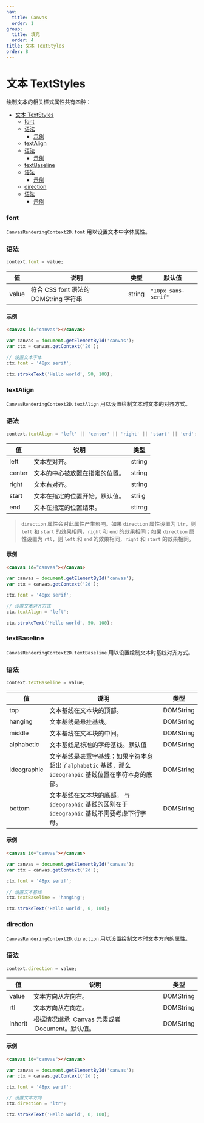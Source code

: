```yaml
---
nav:
  title: Canvas
  order: 1
group:
  title: 填充
  order: 4
title: 文本 TextStyles
order: 8
---
```


# 文本 TextStyles

绘制文本的相关样式属性共有四种：

- [文本 TextStyles](#文本-textstyles)
  - [font](#font)
  - [语法](#语法)
    - [示例](#示例)
  - [textAlign](#textalign)
  - [语法](#语法-1)
    - [示例](#示例-1)
  - [textBaseline](#textbaseline)
  - [语法](#语法-2)
    - [示例](#示例-2)
  - [direction](#direction)
  - [语法](#语法-3)
    - [示例](#示例-3)

### font

`CanvasRenderingContext2D.font` 用以设置文本中字体属性。

### 语法

```js
context.font = value;
```

| 值    | 说明                                  | 类型   | 默认值              |
| ----- | ------------------------------------- | ------ | ------------------- |
| value | 符合 CSS font 语法的 DOMString 字符串 | string | `"10px sans-serif"` |

#### 示例

```html
<canvas id="canvas"></canvas>
```

```js
var canvas = document.getElementById('canvas');
var ctx = canvas.getContext('2d');

// 设置文本字体
ctx.font = '48px serif';

ctx.strokeText('Hello world', 50, 100);
```

### textAlign

`CanvasRenderingContext2D.textAlign` 用以设置绘制文本时文本的对齐方式。

### 语法

```js
context.textAlign = 'left' || 'center' || 'right' || 'start' || 'end';
```

| 值     | 说明                           | 类型   |
| ------ | ------------------------------ | ------ |
| left   | 文本左对齐。                   | string |
| center | 文本的中心被放置在指定的位置。 | string |
| right  | 文本右对齐。                   | string |
| start  | 文本在指定的位置开始。默认值。 | stri g |
| end    | 文本在指定的位置结束。         | stirng |

> `direction` 属性会对此属性产生影响。如果 `direction` 属性设置为 `ltr`，则 `left` 和 `start` 的效果相同，`right` 和 `end` 的效果相同；如果 `direction` 属性设置为 `rtl`，则 `left` 和 `end` 的效果相同，`right` 和 `start` 的效果相同。

#### 示例

```html
<canvas id="canvas"></canvas>
```

```js
var canvas = document.getElementById('canvas');
var ctx = canvas.getContext('2d');

ctx.font = '48px serif';

// 设置文本对齐方式
ctx.textAlign = 'left';

ctx.strokeText('Hello world', 50, 100);
```

### textBaseline

`CanvasRenderingContext2D.textBaseline` 用以设置绘制文本时基线对齐方式。

### 语法

```js
context.textBaseline = value;
```

| 值          | 说明                                                                                                     | 类型      |
| ----------- | -------------------------------------------------------------------------------------------------------- | --------- |
| top         | 文本基线在文本块的顶部。                                                                                 | DOMString |
| hanging     | 文本基线是悬挂基线。                                                                                     | DOMString |
| middle      | 文本基线在文本块的中间。                                                                                 | DOMString |
| alphabetic  | 文本基线是标准的字母基线。默认值                                                                         | DOMString |
| ideographic | 文字基线是表意字基线；如果字符本身超出了`alphabetic` 基线，那么 `ideograhpic` 基线位置在字符本身的底部。 | DOMString |
| bottom      | 文本基线在文本块的底部。 与 `ideographic` 基线的区别在于 `ideographic` 基线不需要考虑下行字母。          | DOMString |

#### 示例

```html
<canvas id="canvas"></canvas>
```

```js
var canvas = document.getElementById('canvas');
var ctx = canvas.getContext('2d');

ctx.font = '48px serif';

// 设置文本基线
ctx.textBaseline = 'hanging';

ctx.strokeText('Hello world', 0, 100);
```

### direction

`CanvasRenderingContext2D.direction` 用以设置绘制文本时文本方向的属性。

### 语法

```js
context.direction = value;
```

| 值      | 说明                                              | 类型      |
| ------- | ------------------------------------------------- | --------- |
| value   | 文本方向从左向右。                                | DOMString |
| rtl     | 文本方向从右向左。                                | DOMString |
| inherit | 根据情况继承  Canvas 元素或者  Document。默认值。 | DOMString |

#### 示例

```html
<canvas id="canvas"></canvas>
```

```js
var canvas = document.getElementById('canvas');
var ctx = canvas.getContext('2d');

ctx.font = '48px serif';

// 设置文本方向
ctx.direction = 'ltr';

ctx.strokeText('Hello world', 0, 100);
```
